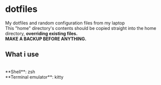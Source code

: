 # dotfiles
My dotfiles and random configuration files from my laptop
<br>
This "home" directory's contents should be copied straight into the home directory, **overriding existing files.**
<br>
**MAKE A BACKUP BEFORE ANYTHING.**

## What i use
<br>
**Shell**: zsh
<br>
**Terminal emulator**: kitty
